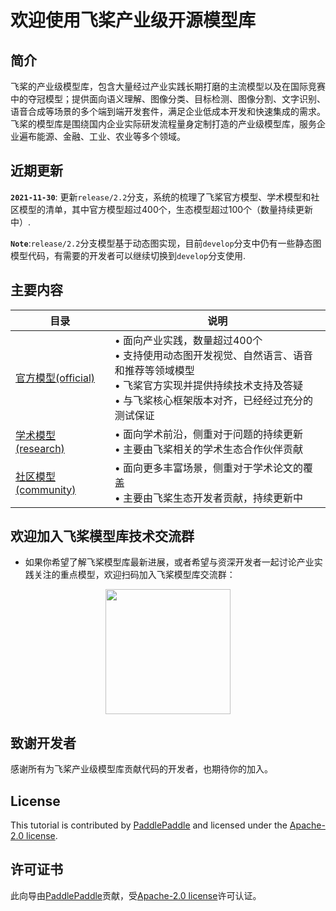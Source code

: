 # 欢迎使用飞桨产业级开源模型库

## 简介

飞桨的产业级模型库，包含大量经过产业实践长期打磨的主流模型以及在国际竞赛中的夺冠模型；提供面向语义理解、图像分类、目标检测、图像分割、文字识别、语音合成等场景的多个端到端开发套件，满足企业低成本开发和快速集成的需求。飞桨的模型库是围绕国内企业实际研发流程量身定制打造的产业级模型库，服务企业遍布能源、金融、工业、农业等多个领域。

## 近期更新
**`2021-11-30`**: 更新`release/2.2`分支，系统的梳理了飞桨官方模型、学术模型和社区模型的清单，其中官方模型超过400个，生态模型超过100个（数量持续更新中）.

**`Note`**:`release/2.2`分支模型基于动态图实现，目前`develop`分支中仍有一些静态图模型代码，有需要的开发者可以继续切换到`develop`分支使用.

## 主要内容
|  目录 |   说明 |
| --- | --- |
| [官方模型(official)](official/) |• 面向产业实践，数量超过400个<br />• 支持使用动态图开发视觉、自然语言、语音和推荐等领域模型<br />• 飞桨官方实现并提供持续技术支持及答疑<br />• 与飞桨核心框架版本对齐，已经经过充分的测试保证 |
|[学术模型(research)](research/) |• 面向学术前沿，侧重对于问题的持续更新<br />• 主要由飞桨相关的学术生态合作伙伴贡献|
|[社区模型(community)](community/) | • 面向更多丰富场景，侧重对于学术论文的覆盖<br />• 主要由飞桨生态开发者贡献，持续更新中|

## 欢迎加入飞桨模型库技术交流群
- 如果你希望了解飞桨模型库最新进展，或者希望与资深开发者一起讨论产业实践关注的重点模型，欢迎扫码加入飞桨模型库交流群：

<div align="center">
<img src="https://user-images.githubusercontent.com/23690325/145685401-e4c676ef-03aa-475b-9efd-233ff7d8ab29.jpg"  width = "200" height = "200" />
</div>

<a name="致谢"></a>
## 致谢开发者
感谢所有为飞桨产业级模型库贡献代码的开发者，也期待你的加入。


## License
This tutorial is contributed by [PaddlePaddle](https://github.com/PaddlePaddle/Paddle) and licensed under the [Apache-2.0 license](LICENSE).


## 许可证书
此向导由[PaddlePaddle](https://github.com/PaddlePaddle/Paddle)贡献，受[Apache-2.0 license](LICENSE)许可认证。
